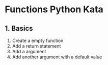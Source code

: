 # Functions Python Kata

## 1. Basics

1. Create a empty function
2. Add a return statement
3. Add a argument
4. Add another argument with a default value